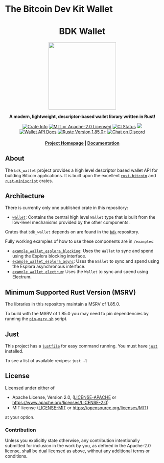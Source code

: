 # The Bitcoin Dev Kit Wallet

<div align="center">
  <h1>BDK Wallet</h1>

  <img src="./static/bdk.png" width="220" />

  <p>
    <strong>A modern, lightweight, descriptor-based wallet library written in Rust!</strong>
  </p>

  <p>
    <a href="https://crates.io/crates/bdk_wallet"><img alt="Crate Info" src="https://img.shields.io/crates/v/bdk_wallet.svg"/></a>
    <a href="https://github.com/bitcoindevkit/bdk_wallet/blob/master/LICENSE"><img alt="MIT or Apache-2.0 Licensed" src="https://img.shields.io/badge/license-MIT%2FApache--2.0-blue.svg"/></a>
    <a href="https://github.com/bitcoindevkit/bdk_wallet/actions?query=workflow%3ACI"><img alt="CI Status" src="https://github.com/bitcoindevkit/bdk_wallet/workflows/CI/badge.svg"></a>
    <a href="https://coveralls.io/github/bitcoindevkit/bdk_wallet?branch=master"><img src="https://coveralls.io/repos/github/bitcoindevkit/bdk_wallet/badge.svg?branch=master"/></a>
    <a href="https://docs.rs/bdk_wallet"><img alt="Wallet API Docs" src="https://img.shields.io/badge/docs.rs-bdk_wallet-green"/></a>
    <a href="https://blog.rust-lang.org/2025/02/20/Rust-1.85.0/"><img alt="Rustc Version 1.85.0+" src="https://img.shields.io/badge/rustc-1.85.0%2B-lightgrey.svg"/></a>
    <a href="https://discord.gg/d7NkDKm"><img alt="Chat on Discord" src="https://img.shields.io/discord/753336465005608961?logo=discord"></a>
  </p>

  <h4>
    <a href="https://bitcoindevkit.org">Project Homepage</a>
    <span> | </span>
    <a href="https://docs.rs/bdk_wallet">Documentation</a>
  </h4>
</div>

## About

The `bdk_wallet` project provides a high level descriptor based wallet API for building Bitcoin applications.
It is built upon the excellent [`rust-bitcoin`] and [`rust-miniscript`] crates.

## Architecture

There is currently only one published crate in this repository:

- [`wallet`](./wallet): Contains the central high level `Wallet` type that is built from the low-level mechanisms provided by the other components.

Crates that `bdk_wallet` depends on are found in the [`bdk`] repository.

Fully working examples of how to use these components are in `/examples`:

- [`example_wallet_esplora_blocking`](examples/example_wallet_esplora_blocking): Uses the `Wallet` to sync and spend using the Esplora blocking interface.
- [`example_wallet_esplora_async`](examples/example_wallet_esplora_async): Uses the `Wallet` to sync and spend using the Esplora asynchronous interface.
- [`example_wallet_electrum`](examples/example_wallet_electrum): Uses the `Wallet` to sync and spend using Electrum.

[`bdk`]: https://github.com/bitcoindevkit/bdk
[`rust-miniscript`]: https://github.com/rust-bitcoin/rust-miniscript
[`rust-bitcoin`]: https://github.com/rust-bitcoin/rust-bitcoin

## Minimum Supported Rust Version (MSRV)

The libraries in this repository maintain a MSRV of 1.85.0.

To build with the MSRV of 1.85.0 you may need to pin dependencies by running the [`pin-msrv.sh`](./ci/pin-msrv.sh) script.

## Just

This project has a [`justfile`](/justfile) for easy command running. You must have [`just`](https://github.com/casey/just) installed.

To see a list of available recipes: `just -l`

## License

Licensed under either of

* Apache License, Version 2.0, ([LICENSE-APACHE](LICENSE-APACHE) or <https://www.apache.org/licenses/LICENSE-2.0>)
* MIT license ([LICENSE-MIT](LICENSE-MIT) or <https://opensource.org/licenses/MIT>)

at your option.

### Contribution

Unless you explicitly state otherwise, any contribution intentionally
submitted for inclusion in the work by you, as defined in the Apache-2.0
license, shall be dual licensed as above, without any additional terms or
conditions.
